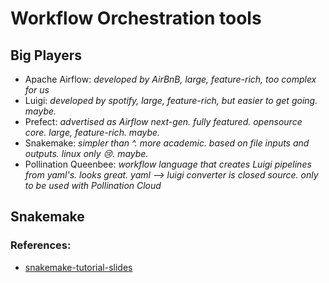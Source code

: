 # Workflow Orchestration tools

## Big Players

- Apache Airflow: _developed by AirBnB, large, feature-rich, too complex for us_
- Luigi: _developed by spotify, large, feature-rich, but easier to get going. maybe._
- Prefect: _advertised as Airflow next-gen. fully featured. opensource core. large, feature-rich. maybe._
- Snakemake: _simpler than ^. more academic. based on file inputs and outputs. linux only 😢. maybe._
- Pollination Queenbee: _workflow language that creates Luigi pipelines from yaml's. looks great. yaml --> luigi converter is closed source. only to be used with Pollination Cloud_

## Snakemake

### References: 

- [snakemake-tutorial-slides](https://slides.com/johanneskoester/snakemake-tutorial#/67)